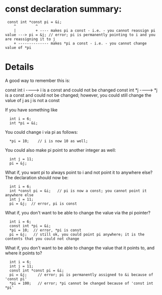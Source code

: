 
# const declaration summary: #

     const int *const pi = &i;
        ^         ^   
        |         + ---- makes pi a const - i.e. - you cannot reassign pi value ---> pi = &j; // error; pi is permanently pointing to i and you are reassigning it to j
        + -------------- makes *pi a const - i.e. - you cannot change value of *pi

# Details #
     
A good way to remember this is:

  const int i ----> i is a const and could not be changed
  const int *j ----> *j is a const and could not be changed; however, you could still change the value of j as j is not a const


If you have something like

      int i = 6;
      int *pi = &i;
  
You could change i via pi as follows:

      *pi = 10;    // i is now 10 as well;
  
You could also make pi point to another integer as well:

      int j = 11;
      pi = &j;

What if, you want pi to always point to i and not point it to anywhere else? The declaration should now be:

      int i = 6;
      int *const pi = &i;   // pi is now a const; you cannot point it anywhere else
      int j = 11;
      pi = &j;  // error, pi is const

What if, you don't want to be able to change the value via the pi pointer?

      int i = 6;
      const int *pi = &i;
      *pi = 10;  // error, *pi is const
      pi = &j;   // still ok, you could point pi anywhere; it is the contents that you could not change

What if, you don't want to be able to change the value that it points to, and where it points to?

      int i = 6;
      int j = 11;
      const int *const pi = &i;
      pi = &j;     // error; pi is permanently assigned to &i because of 'const pi'
      *pi = 100;   // error; *pi cannot be changed because of 'const int *pi'


